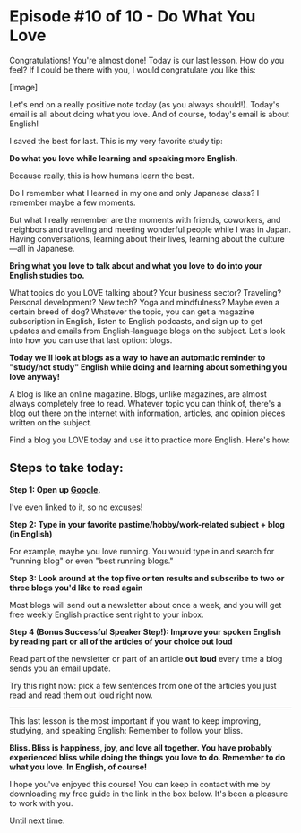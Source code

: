 # Episode #10 of 10 - Do What You Love

Congratulations! You're almost done! Today is our last lesson. How do you feel? If I could be there with you, I would congratulate you like this:

[image]

Let's end on a really positive note today (as you always should!). Today's email is all about doing what you love. And of course, today's email is about English!

I saved the best for last. This is my very favorite study tip:

**Do what you love while learning and speaking more English.**

Because really, this is how humans learn the best.

Do I remember what I learned in my one and only Japanese class? I remember maybe a few moments.

But what I really remember are the moments with friends, coworkers, and neighbors and traveling and meeting wonderful people while I was in Japan. Having conversations, learning about their lives, learning about the culture—all in Japanese.

**Bring what you love to talk about and what you love to do into your English studies too.**

What topics do you LOVE talking about? Your business sector? Traveling? Personal development? New tech? Yoga and mindfulness? Maybe even a certain breed of dog? Whatever the topic, you can get a magazine subscription in English, listen to English podcasts, and sign up to get updates and emails from English-language blogs on the subject. Let's look into how you can use that last option: blogs.

**Today we'll look at blogs as a way to have an automatic reminder to "study/not study" English while doing and learning about something you love anyway!**

A blog is like an online magazine. Blogs, unlike magazines, are almost always completely free to read. Whatever topic you can think of, there's a blog out there on the internet with information, articles, and opinion pieces written on the subject.

Find a blog you LOVE today and use it to practice more English. Here's how:

##  Steps to take today:

**Step 1: Open up [Google](https://www.google.com/).**

I've even linked to it, so no excuses!

**Step 2: Type in your favorite pastime/hobby/work-related subject + blog (in English)**

For example, maybe you love running. You would type in and search for "running blog" or even "best running blogs."

**Step 3: Look around at the top five or ten results and subscribe to two or three blogs you'd like to read again**

Most blogs will send out a newsletter about once a week, and you will get free weekly English practice sent right to your inbox.

**Step 4 (Bonus Successful Speaker Step!): Improve your spoken English by reading part or all of the articles of your choice out loud**

Read part of the newsletter or part of an article **out loud** every time a blog sends you an email update.

Try this right now: pick a few sentences from one of the articles you just read and read them out loud right now.

---

This last lesson is the most important if you want to keep improving, studying, and speaking English: Remember to follow your bliss.

**Bliss. Bliss is happiness, joy, and love all together. You have probably experienced bliss while doing the things you love to do. Remember to do what you love. In English, of course!**

I hope you've enjoyed this course! You can keep in contact with me by downloading my free guide in the link in the box below. It's been a pleasure to work with you.

Until next time.
